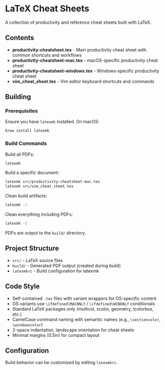 # LaTeX Cheat Sheets

A collection of productivity and reference cheat sheets built with LaTeX.

## Contents

- **productivity-cheatsheet.tex** - Main productivity cheat sheet with common shortcuts and workflows
- **productivity-cheatsheet-mac.tex** - macOS-specific productivity cheat sheet
- **productivity-cheatsheet-windows.tex** - Windows-specific productivity cheat sheet
- **vim_cheat_sheet.tex** - Vim editor keyboard shortcuts and commands

## Building

### Prerequisites

Ensure you have `latexmk` installed. On macOS:
```bash
brew install latexmk
```

### Build Commands

Build all PDFs:
```bash
latexmk
```

Build a specific document:
```bash
latexmk src/productivity-cheatsheet-mac.tex
latexmk src/vim_cheat_sheet.tex
```

Clean build artifacts:
```bash
latexmk -c
```

Clean everything including PDFs:
```bash
latexmk -C
```

PDFs are output to the `build/` directory.

## Project Structure

- `src/` - LaTeX source files
- `build/` - Generated PDF output (created during build)
- `latexmkrc` - Build configuration for latexmk

## Code Style

- Self-contained `.tex` files with variant wrappers for OS-specific content
- OS variants use `\ifdefined\MACONLY` / `\ifdefined\WINONLY` conditionals
- Standard LaTeX packages only (multicol, xcolor, geometry, tcolorbox, etc.)
- CamelCase command naming with semantic names (e.g., `\sectioncolor`, `\windowscolor`)
- 2-space indentation, landscape orientation for cheat sheets
- Minimal margins (0.5in) for compact layout

## Configuration

Build behavior can be customized by editing `latexmkrc`.

